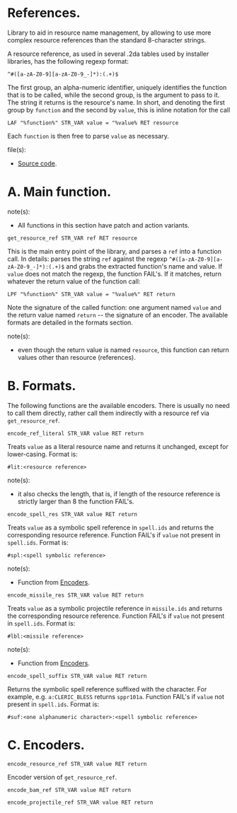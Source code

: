 # References.

Library to aid in resource name management, by allowing to use more complex resource references than the standard 8-character strings.

A resource reference, as used in several .2da tables used by installer libraries, has the following regexp format:

```regexp
^#([a-zA-Z0-9][a-zA-Z0-9_-]*):(.+)$
```

The first group, an alpha-numeric identifier, uniquely identifies the function that is to be called, while the second group, is the argument to pass to it. The string it returns is the resource's name. In short, and denoting the first group by `function` and the second by `value`, this is inline notation for the call

```weidu
LAF "%function%" STR_VAR value = "%value% RET resource
```

Each `function` is then free to parse `value` as necessary.

file(s):

* [Source code](../../references.tpa).

# A. Main function.

note(s):
* All functions in this section have patch and action variants.

`get_resource_ref STR_VAR ref RET resource`

This is the main entry point of the library, and parses a `ref` into a function call. In details: parses the string `ref` against the regexp `^#([a-zA-Z0-9][a-zA-Z0-9_-]*):(.+)$` and grabs the extracted function's name and value. If `value` does not match the regexp, the function FAIL's. If it matches, return whatever the return value of the function call:

```weidu
LPF "%function%" STR_VAR value = "%value%" RET return
```

Note the signature of the called function: one argument named `value` and the return value named `return` -- the signature of an encoder. The available formats are detailed in the formats section.

note(s):
* even though the return value is named `resource`, this function can return values other than resource (references).

# B. Formats.

The following functions are the available encoders. There is usually no need to call them directly, rather call them indirectly with a resource ref via `get_resource_ref`.

`encode_ref_literal STR_VAR value RET return`

Treats `value` as a literal resource name and returns it unchanged, except for lower-casing. Format is:

```
#lit:<resource reference>
```

note(s):
* it also checks the length, that is, if length of the resource reference is strictly larger than 8 the function FAIL's.

`encode_spell_res STR_VAR value RET return`

Treats `value` as a symbolic spell reference in `spell.ids` and returns the corresponding resource reference. Function FAIL's if `value` not present in `spell.ids`. Format is:

```
#spl:<spell symbolic reference>
```

note(s):
* Function from [Encoders](./internal/encoders.md).

`encode_missile_res STR_VAR value RET return`

Treats `value` as a symbolic projectile reference in `missile.ids` and returns the corresponding resource reference. Function FAIL's if `value` not present in `spell.ids`. Format is:

```
#lbl:<missile reference>
```

note(s):
* Function from [Encoders](./internal/encoders.md).

`encode_spell_suffix STR_VAR value RET return`

Returns the symbolic spell reference suffixed with the character. For example, e.g. `a:CLERIC_BLESS` returns `sppr101a`. Function FAIL's if `value` not present in `spell.ids`. Format is:

```
#suf:<one alphanumeric character>:<spell symbolic reference>
```

# C. Encoders.

`encode_resource_ref STR_VAR value RET return`

Encoder version of `get_resource_ref`.

`encode_bam_ref STR_VAR value RET return`

`encode_projectile_ref STR_VAR value RET return`
